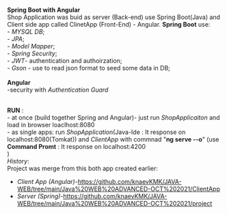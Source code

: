 **Spring Boot with Angular**<br/>
Shop Application was buid as server (Back-end) use Spring Boot(Java) and Client side app called ClinetApp (Front-End) - Angular.
**Spring Boot** use:<br/>
	- *MYSQL DB*;<br/>
	- *JPA*;<br/>
	- *Model Mapper*;<br/>
	- *Spring Security*;<br/>
	- *JWT*- authentication and authoirzation;<br/>
	- *Gson* - use to read json format to seed some data in DB;<br/><br/>
**Angular**<br/>
	-security with *Authentication Guard*<br/><br/>

**RUN** :<br/>
	- at once (build together Spring and Angular)- just run *ShopApplicaiton* and load in browser loaclhost:8080<br/>
	- as single apps:  run *ShopApplication*(Java-Ide : It response on localhost:8080(Tomkat)) and *ClientApp* with commnad "**ng serve --o**" (use **Command Promt** :  It response on localhost:4200<br/>)<br/>
*History*:<br/>
Project was merge from this both app created earlier:<br/>
- *Client App (Angular)*-https://github.com/knaevKMK/JAVA-WEB/tree/main/Java%20WEB%20ADVANCED-OCT%202021/ClientApp <br/>
- *Server (Spring)*-https://github.com/knaevKMK/JAVA-WEB/tree/main/Java%20WEB%20ADVANCED-OCT%202021/project <br/>
